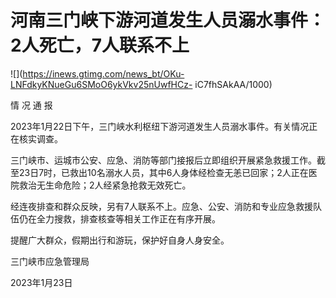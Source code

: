 # 河南三门峡下游河道发生人员溺水事件：2人死亡，7人联系不上

![](https://inews.gtimg.com/news_bt/OKu-LNFdkyKNueGu6SMoO6ykVkv25nUwfHCz-
iC7fhSAkAA/1000)

情 况 通 报

2023年1月22日下午，三门峡水利枢纽下游河道发生人员溺水事件。有关情况正在核实调查。

三门峡市、运城市公安、应急、消防等部门接报后立即组织开展紧急救援工作。截至23日7时，已救出10名溺水人员，其中6人身体经检查无恙已回家；2人正在医院救治无生命危险；2人经紧急抢救无效死亡。

经连夜排查和群众反映，另有7人联系不上。应急、公安、消防和专业应急救援队伍仍在全力搜救，排查核查等相关工作正在有序开展。

提醒广大群众，假期出行和游玩，保护好自身人身安全。

三门峡市应急管理局

2023年1月23日

